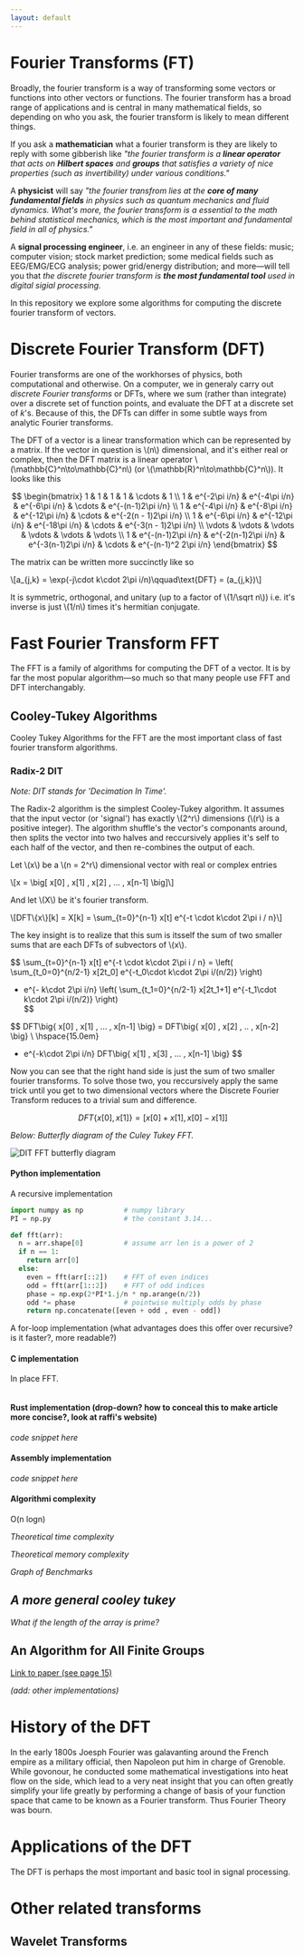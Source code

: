 ```yaml
---
layout: default
---
```


# Fourier Transforms (FT)
Broadly, the fourier transform is a way of transforming some vectors or functions into other vectors or functions. The fourier transform has a broad range of applications and is central in many mathematical fields, so depending on who you ask, the fourier transform is likely to mean different things.

If you ask a **mathematician** what a fourier transform is they are likely to reply with some gibberish like *"the fourier transform is a **linear operator** that acts on **Hilbert spaces** and **groups** that satisfies a variety of nice properties (such as invertibility) under various conditions."* 

A **physicist** will say *"the fourier transfrom lies at the **core of many fundamental fields** in physics such as quantum mechanics and fluid dynamics. What's more, the fourier transform is a essential to the math behind statistical mechanics, which is the most important and fundamental field in all of physics."* 

A **signal processing engineer**, i.e. an engineer in any of these fields: music; computer vision; stock market prediction; some medical fields such as EEG/EMG/ECG analysis; power grid/energy distribution; and more—will tell you that *the discrete fourier transform is **the most fundamental tool** used in digital sigial processing.*

In this repository we explore some algorithms for computing the discrete fourier transform of vectors. 

# Discrete Fourier Transform (DFT)
Fourier transforms are one of the workhorses of physics, both computational and otherwise. On a computer, we in generaly carry out *discrete Fourier transforms* or DFTs, where we sum (rather than integrate) over a discrete set of function points, and evaluate the DFT at a discrete set of $k$'s. Because of this, the DFTs can differ in some subtle ways from analytic Fourier transforms. 

The DFT of a vector is a linear transformation which can be represented by a matrix. If the vector in question is \\(n\\) dimensional, and it's either real or complex, then the DFT matrix is a linear operator \\(\mathbb{C}^n\to\mathbb{C}^n\\) (or \\(\mathbb{R}^n\to\mathbb{C}^n\\)). It looks like this

$$
\begin{bmatrix}
  1 & 1            & 1            & 1            & \cdots & 1 \\ 
  1 & e^{-2\pi i/n} & e^{-4\pi i/n} & e^{-6\pi i/n} & \cdots & e^{-(n-1)2\pi i/n} \\ 
  1 & e^{-4\pi i/n} & e^{-8\pi i/n} & e^{-12\pi i/n} & \cdots & e^{-2(n - 1)2\pi i/n} \\ 
  1 & e^{-6\pi i/n} & e^{-12\pi i/n} & e^{-18\pi i/n} & \cdots & e^{-3(n - 1)2\pi i/n} \\
  \vdots & \vdots & \vdots & \vdots & \vdots & \vdots \\
  1 & e^{-(n-1)2\pi i/n} & e^{-2(n-1)2\pi i/n} & e^{-3(n-1)2\pi i/n} & \cdots & e^{-(n-1)^2 2\pi i/n}
\end{bmatrix}
$$

The matrix can be written more succinctly like so 

\\[a_{j,k} = \exp(-j\cdot k\cdot 2\pi i/n)\qquad\text{DFT} = (a_{j,k})\\]

It is symmetric, orthogonal, and unitary (up to a factor of \\(1/\sqrt n\\)) i.e. it's inverse is just \\(1/n\\) times it's hermitian conjugate.

# Fast Fourier Transform FFT
The FFT is a family of algorithms for computing the DFT of a vector. It is by far the most popular algorithm—so much so that many people use FFT and DFT interchangably.

## Cooley-Tukey Algorithms
Cooley Tukey Algorithms for the FFT are the most important class of fast fourier transform algorithms. 

### Radix-2 DIT 
*Note: DIT stands for 'Decimation In Time'.*

The Radix-2 algorithm is the simplest Cooley-Tukey algorithm. It assumes that the input vector (or 'signal') has exactly \\(2^r\\) dimensions (\\(r\\) is a positive integer). The algorithm shuffle's the vector's componants around, then splits the vector into two halves and reccursively applies it's self to each half of the vector, and then re-combines the output of each. 

Let \\(x\\) be a \\(n = 2^r\\) dimensional vector with real or complex entries

\\[x = \big[ x[0] , x[1] , x[2] , ... , x[n-1] \big]\\]

And let \\(X\\) be it's fourier transform. 

\\[DFT\\{x\\}[k] = X[k] = \sum_{t=0}^{n-1} x[t] e^{-t \cdot k\cdot 2\pi i / n}\\]

The key insight is to realize that this sum is itsself the sum of two smaller sums that are each DFTs of subvectors of \\(x\\). 

$$
\sum_{t=0}^{n-1} x[t] e^{-t \cdot k\cdot 2\pi i / n} 
= \left( \sum_{t_0=0}^{n/2-1} x[2t_0] e^{-t_0\cdot k\cdot 2\pi i/(n/2)} \right) 
+ e^{- k\cdot 2\pi i/n} \left( \sum_{t_1=0}^{n/2-1} x[2t_1+1] e^{-t_1\cdot k\cdot 2\pi i/(n/2)} \right)  
$$

$$
DFT\big\{ x[0] , x[1] , ... , x[n-1] \big\} 
= DFT\big\{ x[0] , x[2] , .. ,  x[n-2] \big\}  \\
\hspace{15.0em}
+ e^{-k\cdot 2\pi i/n} DFT\big\{ x[1] , x[3] , ... , x[n-1] \big\}
$$

Now you can see that the right hand side is just the sum of two smaller fourier transforms. To solve those two, you reccursively apply the same trick until you get to two dimensional vectors where the Discrete Fourier Transform reduces to a trivial sum and difference.

$$
DFT\{x[0] , x[1]\} = \big[ x[0] + x[1] , x[0] - x[1] \big]
$$



*Below: Butterfly diagram of the Culey Tukey FFT.*

![DIT FFT butterfly diagram](https://raw.githubusercontent.com/dcxSt/dft_algos/gh-pages/assets/img/DIT-FFT-butterfly.png)

#### Python implementation 

A recursive implementation

```python
import numpy as np          # numpy library
PI = np.py                  # the constant 3.14...

def fft(arr):
  n = arr.shape[0]          # assume arr len is a power of 2
  if n == 1:
    return arr[0]
  else:
    even = fft(arr[::2])    # FFT of even indices
    odd = fft(arr[1::2])    # FFT of odd indices
    phase = np.exp(2*PI*1.j/n * np.arange(n/2))
    odd *= phase            # pointwise multiply odds by phase 
    return np.concatenate([even + odd , even - odd])
```

A for-loop implementation
(what advantages does this offer over recursive? is it faster?, more readable?)

#### C implementation

In place FFT. 

```c


```

#### Rust implementation (drop-down? how to conceal this to make article more concise?, look at raffi's website)

*code snippet here*

#### Assembly implementation
*code snippet here*

#### Algorithmi complexity
O(n logn)

*Theoretical time complexity*

*Theoretical memory complexity*

*Graph of Benchmarks*

## *A more general cooley tukey*

*What if the length of the array is prime?*


## An Algorithm for All Finite Groups
[Link to paper (see page 15)](https://math.uchicago.edu/~may/REU2018/REUPapers/Dandavati.pdf)

*(add: other implementations)*

# History of the DFT

In the early 1800s Joesph Fourier was galavanting around the French empire as a military official, then Napoleon put him in charge of Grenoble. While govonour, he conducted some mathematical investigations into heat flow on the side, which lead to a very neat insight that you can often greatly simplify your life greatly by performing a change of basis of your function space that came to be known as a Fourier transform. Thus Fourier Theory was bourn. 



# Applications of the DFT
The DFT is perhaps the most important and basic tool in signal processing. 


# Other related transforms

## Wavelet Transforms



